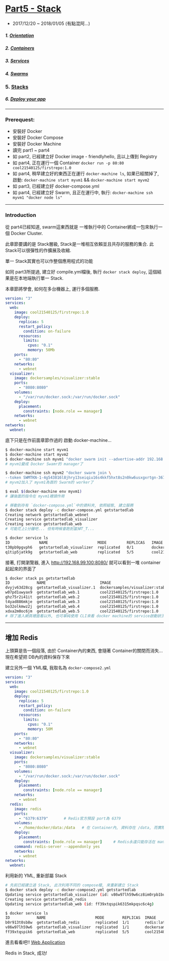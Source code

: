 # [Part5 - Stack](https://docs.docker.com/v17.09/get-started/part5/)
- 2017/12/20 ~ 2018/01/05 (有點混阿...)

##### 1. [Orientation ](./part1.orientation.md)
##### 2. [Containers](./part2.containers.md)
##### 3. [Services](./part3.services.md)
##### 4. [Swarms](./part4.swarm.md)
### 5. [Stacks](./part5.stacks.md) 
##### 6. [Deploy your app](./part6.deploy.md)

---

### Prerequest:
- 安裝好 Docker
- 安裝好 Docker Compose
- 安裝好 Docker Machine
- 讀完 part1 ~ part4
- 如 part2, 已經建立好 Docker image - friendlyhello, 且以上傳到 Registry
- 如 part4, 正在運行一個 Container `docker run -p 80:80 cool21540125/firstrepo:1.0`
- 如 part4, 稍早建立好的東西正在運行 `docker-machine ls`, 如果已經關掉了, 啟動: `docker-machine start myvm1` && `docker-machine start myvm2`
- 如 part3, 已經建立好 docker-compose.yml
- 如 part4, 已經建立好 Swarm, 且正在運行中, 執行: `docker-machine ssh myvm1 "docker node ls"`

---
### Introduction
從 part4已經知道, swarm這東西就是 一堆執行中的 Container綁成一包來執行一個 Docker Cluster.

此章節要講的是 Stack層級, Stack是一堆相互依賴並且共存的服務的集合. 此 Stack可以很彈性的作擴展及收縮.

單一 Stack其實也可以作整個應用程式的功能

如同 part3所提過, 建立好 compile.yml檔後, 執行 `docker stack deploy`, 這個結果是在本地端執行單一 Stack.

本章節將學會, 如何在多台機器上, 運行多個服務.

```yml
version: "3"
services:
  web:
    image: cool21540125/firstrepo:1.0
    deploy:
      replicas: 5
      restart_policy:
        condition: on-failure
      resources:
        limits:
          cpus: "0.1"
          memory: 50Mb
    ports:
      - "80:80"
    networks:
      - webnet
  visualizer:
    image: dockersamples/visualizer:stable
    ports:
      - "8080:8080"
    volumes:
      - "/var/run/docker.sock:/var/run/docker.sock"
    deploy:
      placement:
        constraints: [node.role == manager]
    networks:
      - webnet
networks:
  webnet:
```

底下只是在作前面章節作過的 啟動 docker-machine...
```sh
$ docker-machine start myvm1
$ docker-machine start myvm2
$ docker-machine ssh myvm1 "docker swarm init --advertise-addr 192.168.99.100"
# myvm1變成 Docker Swamr的 manager了

$ docker-machine ssh myvm2 "docker swarm join \
--token SWMTKN-1-4g543816l8jhry13seiqiu16s4kkf5hxt8s2n0kw6usxgxrtgn-367mrp4d441mr2kx9tw62nka7 192.168.99.100:2377"
# myvm2加入了 myvm1為首的 Swarm的 worker了

$ eval $(docker-machine env myvm1)
# 讓後面的指令在 myvm1裡頭作用

# 移動到存有 `docker-compose.yml`中的資料夾, 依照組態, 建立服務
$ docker stack deploy -c docker-compose.yml getstartedlab
Creating network getstartedlab_webnet
Creating service getstartedlab_visualizer
Creating service getstartedlab_web
# 可能花上1分鐘吧... 但有時候會跑到當掉T_T...

$ docker service ls
ID             NAME                      MODE         REPLICAS   IMAGE                            PORTS
t30pb9pgvph6   getstartedlab_visualizer  replicated   0/1        dockersamples/visualizer:stable  *:8080->8080/tcp
q1tip5jatk9g   getstartedlab_web         replicated   5/5        cool21540125/firstrepo:1.0       *:80->80/tcp
```

接著, 打開瀏覽器, 進入 http://192.168.99.100:8080/
就可以看到一堆 container起起來的界面了

```sh
$ docker stack ps getstartedlab
ID            NAME                        IMAGE                            NODE   DESIRED STATE  CURRENT STATE                ERROR   PORTS
dvyjv63d28cg  getstartedlab_visualizer.1  dockersamples/visualizer:stable  myvm1  Running        Running about a minute ago
w07pd1uwyax9  getstartedlab_web.1         cool21540125/firstrepo:1.0       myvm2  Running        Running about a minute ago
ghz75r2i41it  getstartedlab_web.2         cool21540125/firstrepo:1.0       myvm1  Running        Running about a minute ago
t4yad886mkje  getstartedlab_web.3         cool21540125/firstrepo:1.0       myvm2  Running        Running about a minute ago
bo32olkmwz2j  getstartedlab_web.4         cool21540125/firstrepo:1.0       myvm1  Running        Running about a minute ago
xdxa2m0oc6jm  getstartedlab_web.5         cool21540125/firstrepo:1.0       myvm2  Running        Running about a minute ago
# 除了進入網頁裡面看以外, 也可單純使用 CLI來看 docker machine的 service啟動狀況
```

---

## 增加 Redis
上頭算是告一個段落, 由於 Container內的東西, 會隨著 Container的關閉而消失... 現在希望把 DB內的資料保存下來

建立另外一個 YML檔, 我取名為 `docker-compose2.yml`
```yml
version: "3"
services:
  web:
    image: cool21540125/firstrepo:1.0
    deploy:
      replicas: 5
      restart_policy:
        condition: on-failure
      resources:
        limits:
          cpus: "0.1"
          memory: 50M
    ports:
      - "80:80"
    networks:
      - webnet
  visualizer:
    image: dockersamples/visualizer:stable
    ports:
      - "8080:8080"
    volumes:
      - "/var/run/docker.sock:/var/run/docker.sock"
    deploy:
      placement:
        constraints: [node.role == manager]
    networks:
      - webnet
  redis:
    image: redis
    ports:
      - "6379:6379"       # Redis官方預設 port為 6379
    volumes:
      - /home/docker/data:/data   # 在 Container內, 資料存在 /data, 而實際資料, 會存到本機中
    deploy:
      placement:
        constraints: [node.role == manager]     # Redis永遠只能存活在 manager
    command: redis-server --appendonly yes
    networks:
      - webnet
networks:
  webnet:
```

利用新的 YML, 重新部屬 Stack
```sh
# 先前已經建立過 Stack, 此次利用不同的 compose檔, 來重新建立 Stack
$ docker stack deploy -c docker-compose2.yml getstartedlab
Updating service getstartedlab_visualizer (id: v86w97lh59w6cz8im0rpb1buf)
Creating service getstartedlab_redis
Updating service getstartedlab_web (id: ff39xtqspik6315mkpqsc6c4g)

$ docker service ls
ID            NAME                      MODE        REPLICAS  IMAGE                            PORTS
b0r913t0sb8w  getstartedlab_redis       replicated  1/1       redis:latest                     *:6379->6379/tcp
v86w97lh59w6  getstartedlab_visualizer  replicated  1/1       dockersamples/visualizer:stable  *:8080->8080/tcp
ff39xtqspik6  getstartedlab_web         replicated  5/5       cool21540125/firstrepo:1.0       *:80->80/tcp
```

進去看看吧!! [Web Application](http://192.168.99.101)

Redis in Stack, 成功!
